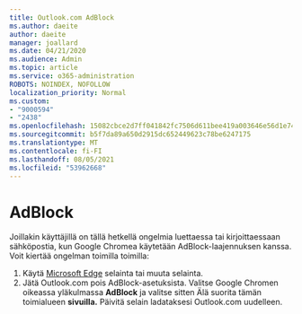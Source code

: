 ```yaml
---
title: Outlook.com AdBlock
ms.author: daeite
author: daeite
manager: joallard
ms.date: 04/21/2020
ms.audience: Admin
ms.topic: article
ms.service: o365-administration
ROBOTS: NOINDEX, NOFOLLOW
localization_priority: Normal
ms.custom:
- "9000594"
- "2438"
ms.openlocfilehash: 15082cbce2d7ff041842fc7506d611bee419a003646e56d1e7488981dd4d7020
ms.sourcegitcommit: b5f7da89a650d2915dc652449623c78be6247175
ms.translationtype: MT
ms.contentlocale: fi-FI
ms.lasthandoff: 08/05/2021
ms.locfileid: "53962668"
---
```

# <a name="adblock"></a>AdBlock

Joillakin käyttäjillä on tällä hetkellä ongelmia luettaessa tai kirjoittaessaan sähköpostia, kun Google Chromea käytetään AdBlock-laajennuksen kanssa. Voit kiertää ongelman toimilla toimilla:

1. Käytä [Microsoft Edge](https://www.microsoft.com/windows/microsoft-edge) selainta tai muuta selainta.
1. Jätä Outlook.com pois AdBlock-asetuksista. Valitse Google Chromen oikeassa yläkulmassa **AdBlock** ja valitse sitten Älä suorita tämän toimialueen **sivuilla.** Päivitä selain ladataksesi Outlook.com uudelleen.